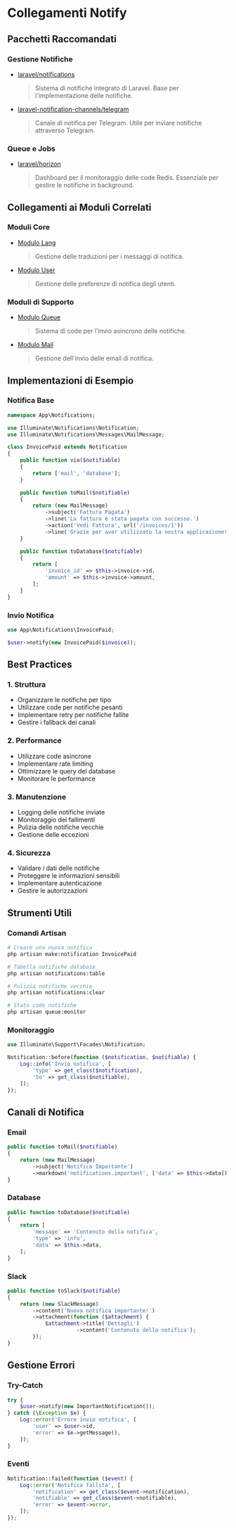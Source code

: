 # Collegamenti Notify

## Pacchetti Raccomandati

### Gestione Notifiche
- [laravel/notifications](https://laravel.com/docs/notifications)
  > Sistema di notifiche integrato di Laravel. Base per l'implementazione delle notifiche.

- [laravel-notification-channels/telegram](https://github.com/laravel-notification-channels/telegram)
  > Canale di notifica per Telegram. Utile per inviare notifiche attraverso Telegram.

### Queue e Jobs
- [laravel/horizon](https://github.com/laravel/horizon)
  > Dashboard per il monitoraggio delle code Redis. Essenziale per gestire le notifiche in background.

## Collegamenti ai Moduli Correlati

### Moduli Core
- [Modulo Lang](../../../Lang/docs/links.md)
  > Gestione delle traduzioni per i messaggi di notifica.

- [Modulo User](../../../User/docs/links.md)
  > Gestione delle preferenze di notifica degli utenti.

### Moduli di Supporto
- [Modulo Queue](../../../Queue/docs/links.md)
  > Sistema di code per l'invio asincrono delle notifiche.

- [Modulo Mail](../../../Mail/docs/links.md)
  > Gestione dell'invio delle email di notifica.

## Implementazioni di Esempio

### Notifica Base
```php
namespace App\Notifications;

use Illuminate\Notifications\Notification;
use Illuminate\Notifications\Messages\MailMessage;

class InvoicePaid extends Notification
{
    public function via($notifiable)
    {
        return ['mail', 'database'];
    }

    public function toMail($notifiable)
    {
        return (new MailMessage)
            ->subject('Fattura Pagata')
            ->line('La fattura è stata pagata con successo.')
            ->action('Vedi Fattura', url('/invoices/1'))
            ->line('Grazie per aver utilizzato la nostra applicazione!');
    }

    public function toDatabase($notifiable)
    {
        return [
            'invoice_id' => $this->invoice->id,
            'amount' => $this->invoice->amount,
        ];
    }
}
```

### Invio Notifica
```php
use App\Notifications\InvoicePaid;

$user->notify(new InvoicePaid($invoice));
```

## Best Practices

### 1. Struttura
- Organizzare le notifiche per tipo
- Utilizzare code per notifiche pesanti
- Implementare retry per notifiche fallite
- Gestire i fallback dei canali

### 2. Performance
- Utilizzare code asincrone
- Implementare rate limiting
- Ottimizzare le query del database
- Monitorare le performance

### 3. Manutenzione
- Logging delle notifiche inviate
- Monitoraggio dei fallimenti
- Pulizia delle notifiche vecchie
- Gestione delle eccezioni

### 4. Sicurezza
- Validare i dati delle notifiche
- Proteggere le informazioni sensibili
- Implementare autenticazione
- Gestire le autorizzazioni

## Strumenti Utili

### Comandi Artisan
```bash
# Creare una nuova notifica
php artisan make:notification InvoicePaid

# Tabella notifiche database
php artisan notifications:table

# Pulizia notifiche vecchie
php artisan notifications:clear

# Stato code notifiche
php artisan queue:monitor
```

### Monitoraggio
```php
use Illuminate\Support\Facades\Notification;

Notification::before(function ($notification, $notifiable) {
    Log::info('Invio notifica', [
        'type' => get_class($notification),
        'to' => get_class($notifiable),
    ]);
});
```

## Canali di Notifica

### Email
```php
public function toMail($notifiable)
{
    return (new MailMessage)
        ->subject('Notifica Importante')
        ->markdown('notifications.important', ['data' => $this->data]);
}
```

### Database
```php
public function toDatabase($notifiable)
{
    return [
        'message' => 'Contenuto della notifica',
        'type' => 'info',
        'data' => $this->data,
    ];
}
```

### Slack
```php
public function toSlack($notifiable)
{
    return (new SlackMessage)
        ->content('Nuova notifica importante!')
        ->attachment(function ($attachment) {
            $attachment->title('Dettagli')
                      ->content('Contenuto della notifica');
        });
}
```

## Gestione Errori

### Try-Catch
```php
try {
    $user->notify(new ImportantNotification());
} catch (\Exception $e) {
    Log::error('Errore invio notifica', [
        'user' => $user->id,
        'error' => $e->getMessage(),
    ]);
}
```

### Eventi
```php
Notification::failed(function ($event) {
    Log::error('Notifica fallita', [
        'notification' => get_class($event->notification),
        'notifiable' => get_class($event->notifiable),
        'error' => $event->error,
    ]);
});
```

